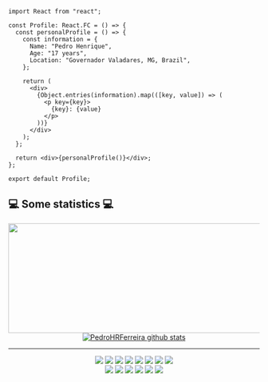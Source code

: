 ```
import React from "react";

const Profile: React.FC = () => {
  const personalProfile = () => {
    const information = {
      Name: "Pedro Henrique",
      Age: "17 years",
      Location: "Governador Valadares, MG, Brazil",
    };

    return (
      <div>
        {Object.entries(information).map(([key, value]) => (
          <p key={key}>
            {key}: {value}
          </p>
        ))}
      </div>
    );
  };

  return <div>{personalProfile()}</div>;
};

export default Profile;

```

## 💻 Some statistics 💻
<div>
    <div align="center">
         <a href="https://github.com/PedroHRFerreira?tab=repositories">
            <img width="800" height="220" src="https://streak-stats.demolab.com/?user=PedroHRFerreira&theme=dark&hide_border=true&border_radius=5&card_width=1000">
         </a>
    </div>
    </div>
    <div align="center">
      <a href="https://github.com/PedroHRFerreira?tab=repositories">
        <img align="center" src="https://github-readme-stats.vercel.app/api?username=PedroHRFerreira&show_icons=true&theme=dark&hide_height=27" alt="PedroHRFerreira github stats"/>
      </a>
    </div>

---

<div align="center">
  <img src="https://img.shields.io/badge/vue-%2335495e.svg?style=for-the-badge&logo=vuedotjs&logoColor=%234FC08D" />
  <img src="https://img.shields.io/badge/Nuxt-%2335495e.svg?style=for-the-badge&logo=nuxtdotjs&logoColor=%234FC08D" />
  <img src="https://img.shields.io/badge/React-%23007ACC?style=for-the-badge&logo=react&logoColor=white" />
  <img src="https://img.shields.io/badge/MySQL-00758F.svg?style=for-the-badge&logo=MySQL&logoColor=white" />
  <img src="https://img.shields.io/badge/npm-CB3837?style=for-the-badge&logo=npm&logoColor=white" />
  <img src="https://img.shields.io/badge/Yarn-2C8EBB?style=for-the-badge&logo=yarn&logoColor=white" />
  <img src="https://img.shields.io/badge/Git-F05032?style=for-the-badge&logo=git&logoColor=white" />
  <img src="https://img.shields.io/badge/Insomnia-4000BF?style=for-the-badge&logo=insomnia&logoColor=white" />
  <br>
  <img src="https://img.shields.io/badge/HTML5-E34F26?style=for-the-badge&logo=html5&logoColor=white" />
  <img src="https://img.shields.io/badge/CSS3-%231572B6.svg?style=for-the-badge&logo=css3&logoColor=white" />
  <img src="https://img.shields.io/badge/Sass-%23CC6699.svg?style=for-the-badge&logo=sass&logoColor=white" />
  <img src="https://img.shields.io/badge/JavaScript-%23323330.svg?style=for-the-badge&logo=javascript&logoColor=%23F7DF1E" />
  <img src="https://img.shields.io/badge/TypeScript-%23007ACC.svg?style=for-the-badge&logo=typescript&logoColor=white" />
  <img src="https://img.shields.io/badge/PHP-777BB4?style=for-the-badge&logo=php&logoColor=white" />
</div>
